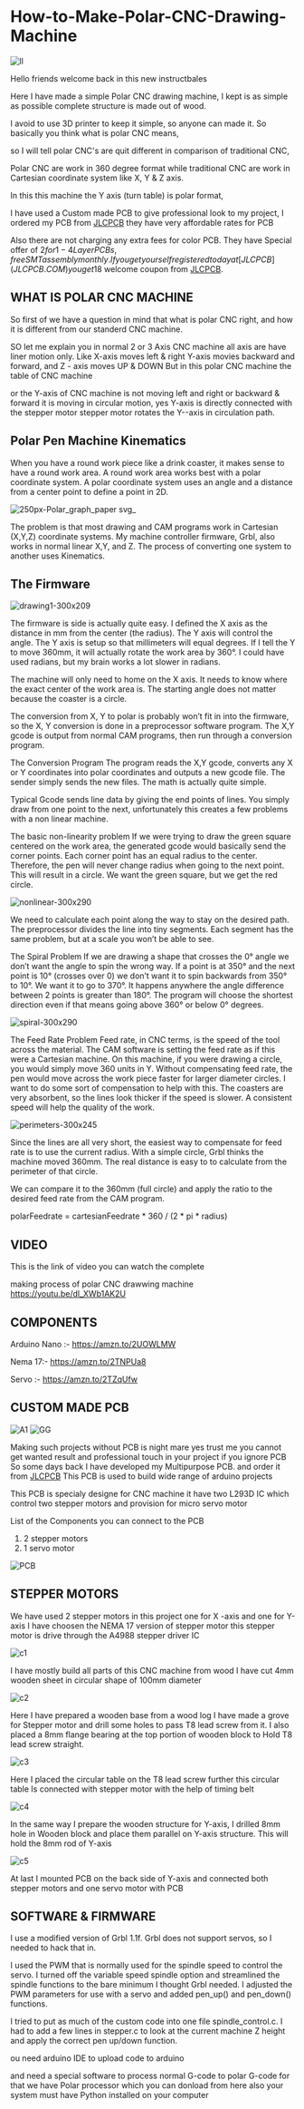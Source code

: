 # How-to-Make-Polar-CNC-Drawing-Machine

![ll](https://user-images.githubusercontent.com/19898602/122661036-e3673b80-d1a3-11eb-83cb-bafaa1b04d45.jpg)


Hello friends welcome back in this new instructbales

Here I have made a simple Polar CNC drawing machine, I kept is as simple as possible complete structure is made out of wood.

I avoid to use 3D printer to keep it simple, so anyone can made it. So basically you think what is polar CNC means, 

so I will tell polar CNC's are quit different in comparison of traditional CNC,

Polar CNC are work in 360 degree format while traditional CNC are work in Cartesian coordinate system like X, Y & Z axis. 

In this this machine the Y axis (turn table) is polar format,

I have used a Custom made PCB to give professional look to my project, I ordered my PCB from [JLCPCB](JLCPCB.COM) they have very affordable rates for PCB

Also there are not charging any extra fees for color PCB.
They have Special offer of $2 for 1-4 Layer PCBs, free SMT assembly monthly.
If you get yourself registered today at [JLCPCB](JLCPCB.COM) you get 18$ welcome coupon from [JLCPCB](JLCPCB.COM).


## WHAT IS POLAR CNC MACHINE ##

So first of we have a question in mind that what is polar CNC right, and how it is different from our 
standerd CNC machine.

SO let me explain you in normal 2 or 3 Axis CNC machine all axis are have liner motion only.
Like X-axis moves left & right Y-axis movies backward and forward, and Z - axis moves UP & DOWN
But in this polar CNC machine the table of CNC machine

or the Y-axis of CNC machine is not moving left and right or backward & forward 
it is moving in circular motion, yes Y-axis is directly connected with the stepper motor
stepper motor rotates the Y--axis in circulation path.

## Polar Pen Machine Kinematics
When you have a round work piece like a drink coaster, it makes sense to have a round work area. 
A round work area works best with a polar coordinate system. A polar coordinate system uses an angle 
and a distance from a center point to define a point in 2D.


![250px-Polar_graph_paper svg_](https://user-images.githubusercontent.com/19898602/122660870-828b3380-d1a2-11eb-8959-23e185739cad.png)

The problem is that most drawing and CAM programs work in Cartesian (X,Y,Z) coordinate systems. 
My machine controller firmware, Grbl, also works in normal linear X,Y, and Z. The process of converting one system to another uses Kinematics.

## The Firmware

![drawing1-300x209](https://user-images.githubusercontent.com/19898602/122660923-faf1f480-d1a2-11eb-9087-8c035dc5bf3d.jpg)

The firmware is side is actually quite easy. I defined the X axis as the distance in mm from the center (the radius). 
The Y axis will control the angle. The Y axis is setup so that millimeters will equal degrees. If I tell the Y to move 360mm, 
it will actually rotate the work area by 360°.  I could have used radians, but my brain works a lot slower in radians.

The machine will only need to home on the X axis. It needs to know where the exact center of the work area is. 
The starting angle does not matter because the coaster is a circle.

The conversion from X, Y to polar is probably won’t fit in into the firmware, so the X, Y conversion is done in a preprocessor software program. 
The X,Y gcode is output from normal CAM programs, then run through a conversion program.

The Conversion Program
The program reads the X,Y gcode, converts any X or Y coordinates into polar coordinates and outputs a new gcode file. The sender simply sends the new files.  The math is actually quite simple.





Typical Gcode sends line data by giving the end points of lines. You simply draw from one point to the next, unfortunately this creates a few problems with a non linear machine.

The basic non-linearity problem
If we were trying to draw the green square centered on the work area, the generated gcode would basically send the corner points. Each corner point has an equal radius to the center. Therefore, the pen will never change radius when going to the next point. This will result in a circle. We want the green square, but we get the red circle.

![nonlinear-300x290](https://user-images.githubusercontent.com/19898602/122660936-1b21b380-d1a3-11eb-8714-aeb20a74b3c6.jpg)


We need to calculate each point along the way to stay on the desired path. The preprocessor divides the line into tiny segments. Each segment has the same problem, but at a scale you won’t be able to see.

The Spiral Problem
If we are drawing a shape that crosses the 0° angle we don’t want the angle to spin the wrong way. If a point is at 350° and the next point is 10° (crosses over 0) we don’t want it to spin backwards from 350° to 10°. We want it to go to 370°.  It happens anywhere the angle difference between 2 points is greater than 180°. The program will choose the shortest direction even if that means going above 360° or below 0° degrees.

![spiral-300x290](https://user-images.githubusercontent.com/19898602/122660955-3b517280-d1a3-11eb-989a-f0aaf6a4c8da.jpg)

The Feed Rate Problem
Feed rate, in CNC terms, is the speed of the tool across the material. The CAM software is setting the feed rate as if this were a Cartesian machine. On this machine, if you were drawing a circle, you would simply move 360 units in Y. Without compensating feed rate, the pen would move across the work piece faster for larger diameter circles. I want to do some sort of compensation to help with this. The coasters are very absorbent, so the  lines look thicker if the speed is slower. A consistent speed will help the quality of the work.

![perimeters-300x245](https://user-images.githubusercontent.com/19898602/122660971-53c18d00-d1a3-11eb-8b36-fd36f80bf9e3.jpg)


Since the lines are all very short, the easiest way to compensate for feed rate is to use the current radius. With a simple circle, Grbl thinks the machine moved 360mm. The real distance is easy to to calculate from the perimeter of that circle.



We can compare it to the 360mm (full circle) and apply the ratio to the desired feed rate from the CAM program.

polarFeedrate = cartesianFeedrate * 360 / (2 * pi * radius)

## VIDEO ## 

This is the link of video you can watch the complete 

making process of polar CNC drawwing machine 
https://youtu.be/dl_XWb1AK2U

##  COMPONENTS ##

Arduino Nano :- https://amzn.to/2UOWLMW

Nema 17:- https://amzn.to/2TNPUa8

Servo :- https://amzn.to/2TZqUfw

## CUSTOM MADE PCB ## 

![A1](https://user-images.githubusercontent.com/19898602/122661273-072b8100-d1a6-11eb-83c0-a3c0f18c33e6.JPG)
![GG](https://user-images.githubusercontent.com/19898602/122661293-42c64b00-d1a6-11eb-88f6-bb288238f309.JPG)

Making such projects without PCB is night mare yes trust me
you cannot get wanted result and professional touch in your project if you ignore PCB
So some days back I have developed my Multipurpose PCB. and order it from [JLCPCB](JLCPCB.COM)
This PCB is used to build wide range of arduino projects 

This PCB is specialy designe for CNC machine it have two L293D IC which control two stepper motors
and provision for micro servo motor

List of the Components you can connect to the PCB

1. 2 stepper motors
2. 1 servo motor


![PCB](https://user-images.githubusercontent.com/19898602/122661250-e2370e00-d1a5-11eb-9c0c-a2b0507c6798.jpg)

## STEPPER MOTORS ##

We have used 2 stepper motors in this project one for X -axis and one for Y-axis
I have choosen the NEMA 17 version of stepper motor
this stepper motor is drive through the A4988 stepper driver IC

![c1](https://user-images.githubusercontent.com/19898602/122661366-2a0a6500-d1a7-11eb-98b1-7f7d3666bb07.JPG)

I have mostly build all parts of this CNC machine from wood
I have cut 4mm wooden sheet in circular shape of 100mm diameter


![c2](https://user-images.githubusercontent.com/19898602/122661367-2e368280-d1a7-11eb-8a3f-140b96be2002.JPG)

Here I have prepared a wooden base from a wood log I have made a grove for
Stepper motor and drill some holes to pass T8 lead screw from it.
I also placed a 8mm flange bearing at the top portion of wooden block to
Hold T8 lead screw straight.



![c3](https://user-images.githubusercontent.com/19898602/122661368-2ecf1900-d1a7-11eb-9481-49e39f58fb86.JPG)

Here I placed the circular table on the T8 lead screw further this circular table 
Is connected with stepper motor with the help of timing belt



![c4](https://user-images.githubusercontent.com/19898602/122661369-2ecf1900-d1a7-11eb-8cf7-8543c5bb9c9a.JPG)

In the same way I prepare the wooden structure for Y-axis, I drilled 8mm hole in
Wooden block and place them parallel on Y-axis structure.
This will hold the 8mm rod of Y-axis 


![c5](https://user-images.githubusercontent.com/19898602/122661370-2f67af80-d1a7-11eb-9504-64aa099eb179.JPG)

At last I mounted PCB on the back side of Y-axis and connected both stepper motors and one servo motor with PCB


## SOFTWARE & FIRMWARE ##

I use a modified version of Grbl 1.1f.  Grbl does not support servos, so I needed to hack that in.  

I used the PWM that is normally used for the spindle speed to control the servo. I turned off the variable speed spindle option and streamlined the spindle functions to the bare minimum I thought Grbl needed.  I adjusted the PWM parameters for use with a servo and added pen_up() and pen_down() functions. 

I tried to put as much of the custom code into one file spindle_control.c. I had to add a few lines in stepper.c to look at the current machine Z height and apply the correct pen up/down function.

ou need arduino IDE to upload code to arduino

and need a special software to process normal G-code to polar G-code for that we have Polar processor which you can donload from here
also your system must have Python installed on your computer





 
